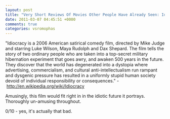 ```yaml
---
layout: post
title: "Very Short Reviews Of Movies Other People Have Already Seen: Idiocracy [2006]"
date: 2011-03-07 04:45:51 +0000
comments: true
categories: vsromophas
---
```


"Idiocracy is a 2006 American satirical comedy film, directed by Mike Judge and starring Luke Wilson, Maya Rudolph and Dax Shepard. The film tells the story of two ordinary people who are taken into a top-secret military hibernation experiment that goes awry, and awaken 500 years in the future. They discover that the world has degenerated into a dystopia where advertising, commercialism, and cultural anti-intellectualism run rampant and dysgenic pressure has resulted in a uniformly stupid human society devoid of individual responsibility or consequences." - http://en.wikipedia.org/wiki/Idiocracy

Amusingly, this film would fit right in in the idiotic future it portrays. Thoroughly un-amusing throughout.

0/10 - yes, it's actually that bad.